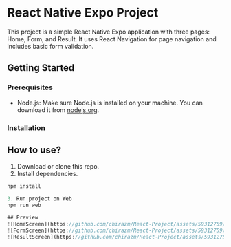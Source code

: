 # React Native Expo Project

This project is a simple React Native Expo application with three pages: Home, Form, and Result. It uses React Navigation for page navigation and includes basic form validation.

## Getting Started

### Prerequisites
- Node.js: Make sure Node.js is installed on your machine. You can download it from [nodejs.org](https://nodejs.org/).

### Installation


## How to use?
1. Download or clone this repo.
2. Install dependencies.
```js
npm install

3. Run project on Web
npm run web

## Preview
![HomeScreen](https://github.com/chirazm/React-Project/assets/59312759/eaecd2fb-768f-4f89-9db6-c83c2568ddbd)
![FormScreen](https://github.com/chirazm/React-Project/assets/59312759/6e7ad4db-3185-49f2-9098-c9b0218daa50)
![ResultScreen](https://github.com/chirazm/React-Project/assets/59312759/26508c15-4156-4341-8477-a033bcdaf77d)

